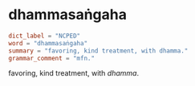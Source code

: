 # dhammasaṅgaha

``` toml
dict_label = "NCPED"
word = "dhammasaṅgaha"
summary = "favoring, kind treatment, with dhamma."
grammar_comment = "mfn."
```

favoring, kind treatment, with *dhamma*.

